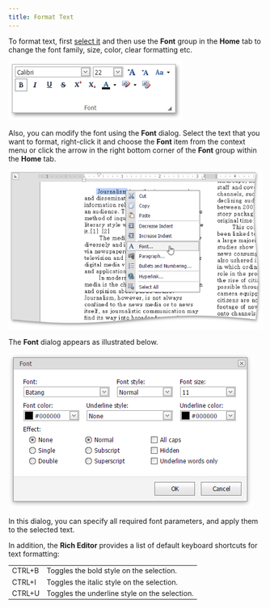 ```yaml
---
title: Format Text
---
```

To format text, first [select it](../../../../interface-elements-for-web/articles/rich-text-editor/text-editing/select-text.md) and then use the **Font** group in the **Home** tab to change the font family, size, color, clear formatting etc.

![EUD_ASPxRichEdit_Home_FontGroup](../../../images/Img117806.png)

Also, you can modify the font using the **Font** dialog. Select the text that you want to format, right-click it and choose the **Font** item from the context menu or click the arrow in the right bottom corner of the **Font** group within the **Home** tab.

![EUD_ASPxRichEdit_Home_FontContextMenu](../../../images/Img117807.png)

The **Font** dialog appears as illustrated below.

![EUD_ASPxRichEdit_Home_FontDialog](../../../images/Img117808.png)

In this dialog, you can specify all required font parameters, and apply them to the selected text.

In addition, the **Rich Editor** provides a list of default keyboard shortcuts for text formatting:

|  |  |
|---|---|
| CTRL+B | Toggles the bold style on the selection. |
| CTRL+I | Toggles the italic style on the selection. |
| CTRL+U | Toggles the underline style on the selection. |